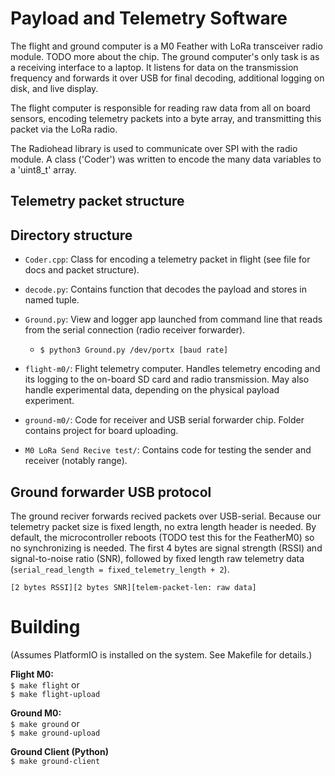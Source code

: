
# Payload and Telemetry Software

The flight and ground computer is a M0 Feather with LoRa transceiver radio module. TODO more about the chip. The ground computer's only task is as a receiving interface to a laptop. It listens for data on the transmission frequency and forwards it over USB for final decoding, additional logging on disk, and live display.

The flight computer is responsible for reading raw data from all on board sensors, encoding telemetry packets  into a byte array, and transmitting this packet via the LoRa radio.

The Radiohead library is used to communicate over SPI with the radio module. A class ('Coder') was written to encode the many data variables to a 'uint8_t' array.

## Telemetry packet structure


## Directory structure

- `Coder.cpp`: Class for encoding a telemetry packet in flight (see file for docs and packet structure).
- `decode.py`: Contains function that decodes the payload and stores in named tuple.
- `Ground.py`: View and logger app launched from command line that reads from the serial connection (radio receiver forwarder).
	- `$ python3 Ground.py /dev/portx [baud rate]`

- `flight-m0/`: Flight telemetry computer. Handles telemetry encoding and its logging to the on-board SD card and radio transmission. May also handle experimental data, depending on the physical payload experiment.
- `ground-m0/`: Code for receiver and USB serial forwarder chip. Folder contains project for board uploading.
- `M0 LoRa Send Recive test/`: Contains code for testing the sender and receiver (notably range).

## Ground forwarder USB protocol
The ground reciver forwards recived packets over USB-serial. Because our telemetry packet size is fixed length, no extra length header is needed. By default, the microcontroller reboots (TODO test this for the FeatherM0) so no synchronizing is needed. The first 4 bytes are signal strength (RSSI) and signal-to-noise ratio (SNR), followed by fixed length raw telemetry data (`serial_read_length = fixed_telemetry_length + 2`).

`[2 bytes RSSI][2 bytes SNR][telem-packet-len: raw data]`


# Building
(Assumes PlatformIO is installed on the system. See Makefile for details.)

**Flight M0:**  
`$ make flight` or  
`$ make flight-upload`

**Ground M0:**  
`$ make ground` or  
`$ make ground-upload`

**Ground Client (Python)**  
`$ make ground-client`
